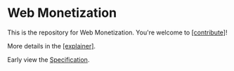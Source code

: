 # Web Monetization

This is the repository for Web Monetization. You're welcome to [[contribute]](CONTRIBUTING.md)!

More details in the [[explainer]](explainer.md).

Early view the [Specification](https://adrianhopebailie.github.io/web-monetization/).
